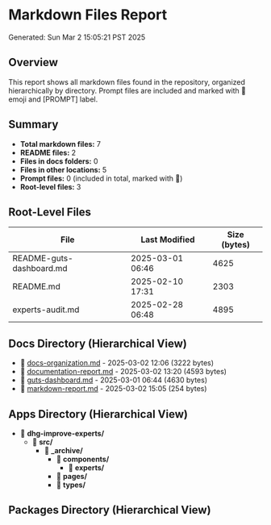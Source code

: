 # Markdown Files Report

Generated: Sun Mar  2 15:05:21 PST 2025

## Overview

This report shows all markdown files found in the repository, organized hierarchically by directory.
Prompt files are included and marked with 📜 emoji and [PROMPT] label.

## Summary

- **Total markdown files:** 7
- **README files:** 2
- **Files in docs folders:** 0
- **Files in other locations:** 5
- **Prompt files:** 0 (included in total, marked with 📜)
- **Root-level files:** 3

## Root-Level Files

| File | Last Modified | Size (bytes) |
|------|---------------|--------------|
| README-guts-dashboard.md | 2025-03-01 06:46 | 4625 |
| README.md | 2025-02-10 17:31 | 2303 |
| experts-audit.md | 2025-02-28 06:48 | 4895 |

## Docs Directory (Hierarchical View)

- 📄 [docs-organization.md](/docs/docs-organization.md) - 2025-03-02 12:06 (3222 bytes)
- 📄 [documentation-report.md](/docs/documentation-report.md) - 2025-03-02 13:20 (4593 bytes)
- 📄 [guts-dashboard.md](/docs/guts-dashboard.md) - 2025-03-01 06:44 (4630 bytes)
- 📄 [markdown-report.md](/docs/markdown-report.md) - 2025-03-02 15:05 (254 bytes)

## Apps Directory (Hierarchical View)

- 📁 **dhg-improve-experts/**
  - 📁 **src/**
    - 📁 **_archive/**
      - 📁 **components/**
        - 📁 **experts/**
      - 📁 **pages/**
      - 📁 **types/**

## Packages Directory (Hierarchical View)

